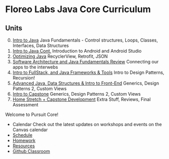 # Floreo Labs Java Core Curriculum 
## Units

0. [Intro to Java](/units/fundamentals) Java Fundamentals - Control structures, Loops, Classes, Interfaces, Data Structures
1. [Intro to Java Cont.](/units/introtoandroid) Introduction to Android and Android Studio
2. [Optimizing Java](/units/datastructures) RecyclerView, Retrofit, JSON
3. [Software Architecture and Java Fundamentals Review](/units/networking) Connecting our apps to the interwebs 
4. [Intro to FullStack, and Java Frameworks & Tools](/units/moreandroid) Intro to Design Patterns, Recursion! 
5. [Advanced Java, Data Structures & Intro to Front-End](/units/reviews) Generics, Design Patterns 2, Custom Views
6. [Intro to Capstone](/units/reviews) Generics, Design Patterns 2, Custom Views
7. [Home Stretch + Capstone Development](/units/capstone) Extra Stuff, Reviews, Final Assessment


Welcome to Pursuit Core!
-  Calendar Check out the latest updates on workshops and events on the Canvas calendar
- [Schedule](schedule.md)
- [Homework](homework/)
- [Resources](resources/)
- [Github Classroom](https://classroom.github.com/classrooms/21197287-accesscode3-3)

